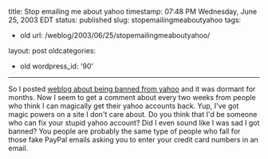 title: Stop emailing me about yahoo
timestamp: 07:48 PM Wednesday, June 25, 2003 EDT
status: published
slug: stopemailingmeaboutyahoo
tags:
- old
url: /weblog/2003/06/25/stopemailingmeaboutyahoo/

layout: post
oldcategories:
- old
wordpress_id: '90'

---

So I posted [weblog about being banned from yahoo](http://patrick.wagstrom.net/weblog/archives/000056.html) and it was dormant for months.  Now I seem to get a comment about every two weeks from people who think I can magically get their yahoo accounts back.  Yup, I've got magic powers on a site I don't care about.  Do you think that I'd be someone who can fix your stupid yahoo account?  Did I even sound like I was sad I got banned?  You people are probably the same type of people who fall for those fake PayPal emails asking you to enter your credit card numbers in an email.

